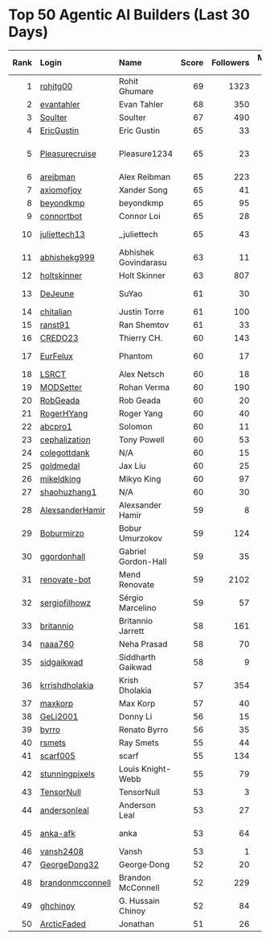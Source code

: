 # Top 50 Agentic AI Builders (Last 30 Days)

| Rank | Login | Name | Score | Followers | Merged PRs | Reviews | Hireable | Company |
|---:|:---|:---|---:|---:|---:|---:|:---:|:---|
| 1 | [rohitg00](https://github.com/rohitg00) | Rohit Ghumare | 69 | 1323 | 42 | 57 | ✅ | Motia |
| 2 | [evantahler](https://github.com/evantahler) | Evan Tahler | 68 | 350 | 49 | 87 | ✅ | @arcade-ai   |
| 3 | [Soulter](https://github.com/Soulter) | Soulter  | 67 | 490 | 39 | 58 | ✅ | @astrbotdevs |
| 4 | [EricGustin](https://github.com/EricGustin) | Eric Gustin | 65 | 33 | 46 | 89 | ✅ | @ArcadeAI |
| 5 | [Pleasurecruise](https://github.com/Pleasurecruise) | Pleasure1234 | 65 | 23 | 24 | 155 | ✅ | @CompPsyUnion @CherryHQ @MaaAssistantArknights |
| 6 | [areibman](https://github.com/areibman) | Alex Reibman | 65 | 223 | 27 | 42 | ✅ | N/A |
| 7 | [axiomofjoy](https://github.com/axiomofjoy) | Xander Song | 65 | 41 | 34 | 109 | ✅ | N/A |
| 8 | [beyondkmp](https://github.com/beyondkmp) | beyondkmp | 65 | 95 | 37 | 203 | ✅ | N/A |
| 9 | [connortbot](https://github.com/connortbot) | Connor Loi | 65 | 28 | 50 | 118 | ✅ | University of Waterloo |
| 10 | [juliettech13](https://github.com/juliettech13) | _juliettech | 65 | 43 | 50 | 84 | ✅ | @helicone, @lewagon, @aragon, @cyfrin |
| 11 | [abhishekg999](https://github.com/abhishekg999) | Abhishek Govindarasu | 63 | 11 | 23 | 139 | ✅ | N/A |
| 12 | [holtskinner](https://github.com/holtskinner) | Holt Skinner | 63 | 807 | 50 | 69 |  | @google  |
| 13 | [DeJeune](https://github.com/DeJeune) | SuYao | 61 | 30 | 42 | 151 |  | Chinese Academy of Sciences University |
| 14 | [chitalian](https://github.com/chitalian) | Justin Torre | 61 | 100 | 50 | 78 |  | Helicone  |
| 15 | [ranst91](https://github.com/ranst91) | Ran Shemtov | 61 | 33 | 50 | 66 |  | N/A |
| 16 | [CREDO23](https://github.com/CREDO23) | Thierry CH. | 60 | 143 | 28 | 195 |  | @ever-co  |
| 17 | [EurFelux](https://github.com/EurFelux) | Phantom | 60 | 17 | 49 | 121 |  | Northwestern Polytechnical University |
| 18 | [LSRCT](https://github.com/LSRCT) | Alex Netsch | 60 | 18 | 50 | 47 |  | N/A |
| 19 | [MODSetter](https://github.com/MODSetter) | Rohan Verma | 60 | 190 | 47 | 66 |  | N/A |
| 20 | [RobGeada](https://github.com/RobGeada) | Rob Geada | 60 | 20 | 35 | 149 |  | Red Hat |
| 21 | [RogerHYang](https://github.com/RogerHYang) | Roger Yang | 60 | 40 | 50 | 119 |  | N/A |
| 22 | [abcpro1](https://github.com/abcpro1) | Solomon | 60 | 11 | 50 | 66 |  | N/A |
| 23 | [cephalization](https://github.com/cephalization) | Tony Powell | 60 | 53 | 33 | 165 |  | @Arize-ai |
| 24 | [colegottdank](https://github.com/colegottdank) | N/A | 60 | 15 | 50 | 69 |  | N/A |
| 25 | [goldmedal](https://github.com/goldmedal) | Jax Liu | 60 | 25 | 30 | 121 |  | Canner |
| 26 | [mikeldking](https://github.com/mikeldking) | Mikyo King | 60 | 97 | 50 | 69 |  | Arize AI |
| 27 | [shaohuzhang1](https://github.com/shaohuzhang1) | N/A | 60 | 30 | 50 | 88 |  | N/A |
| 28 | [AlexsanderHamir](https://github.com/AlexsanderHamir) | Alexsander Hamir | 59 | 8 | 50 | 51 |  | BerriAI |
| 29 | [Boburmirzo](https://github.com/Boburmirzo) | Bobur Umurzokov | 59 | 124 | 19 | 68 | ✅ | Microsoft |
| 30 | [ggordonhall](https://github.com/ggordonhall) | Gabriel Gordon-Hall | 59 | 35 | 50 | 44 |  | N/A |
| 31 | [renovate-bot](https://github.com/renovate-bot) | Mend Renovate | 59 | 2102 | 50 | 40 |  | @mend |
| 32 | [sergiofilhowz](https://github.com/sergiofilhowz) | Sérgio Marcelino | 59 | 57 | 41 | 44 |  | @MotiaDev  |
| 33 | [britannio](https://github.com/britannio) | Britannio Jarrett | 58 | 161 | 33 | 36 |  | Real Machines |
| 34 | [naaa760](https://github.com/naaa760) | Neha Prasad | 58 | 70 | 23 | 80 |  | N/A |
| 35 | [sidgaikwad](https://github.com/sidgaikwad) | Siddharth Gaikwad | 58 | 9 | 19 | 76 | ✅ | N/A |
| 36 | [krrishdholakia](https://github.com/krrishdholakia) | Krish Dholakia | 57 | 354 | 50 | 23 | ✅ | N/A |
| 37 | [maxkorp](https://github.com/maxkorp) | Max Korp | 57 | 40 | 41 | 22 | ✅ | @copilotkit |
| 38 | [GeLi2001](https://github.com/GeLi2001) | Donny Li | 56 | 15 | 21 | 213 |  | N/A |
| 39 | [byrro](https://github.com/byrro) | Renato Byrro | 56 | 35 | 21 | 159 |  | Hackverse |
| 40 | [rsmets](https://github.com/rsmets) | Ray Smets | 55 | 44 | 40 | 17 | ✅ | N/A |
| 41 | [scarf005](https://github.com/scarf005) | scarf | 55 | 134 | 20 | 75 |  | @quotabook |
| 42 | [stunningpixels](https://github.com/stunningpixels) | Louis Knight-Webb | 55 | 79 | 50 | 31 |  | N/A |
| 43 | [TensorNull](https://github.com/TensorNull) | TensorNull | 53 | 3 | 24 | 62 |  | N/A |
| 44 | [andersonleal](https://github.com/andersonleal) | Anderson Leal | 53 | 27 | 18 | 70 |  | N/A |
| 45 | [anka-afk](https://github.com/anka-afk) | anka | 53 | 64 | 18 | 68 |  | South China University of Technology |
| 46 | [vansh2408](https://github.com/vansh2408) | Vansh | 53 | 1 | 50 | 49 |  | N/A |
| 47 | [GeorgeDong32](https://github.com/GeorgeDong32) | George·Dong | 52 | 20 | 12 | 159 | ✅ | Sun Yat-Sen University |
| 48 | [brandonmcconnell](https://github.com/brandonmcconnell) | Brandon McConnell | 52 | 229 | 10 | 195 | ✅ | DreamThinkBuild |
| 49 | [ghchinoy](https://github.com/ghchinoy) | G. Hussain Chinoy | 52 | 84 | 49 | 15 |  | N/A |
| 50 | [ArcticFaded](https://github.com/ArcticFaded) | Jonathan | 51 | 26 | 16 | 228 |  | N/A |

